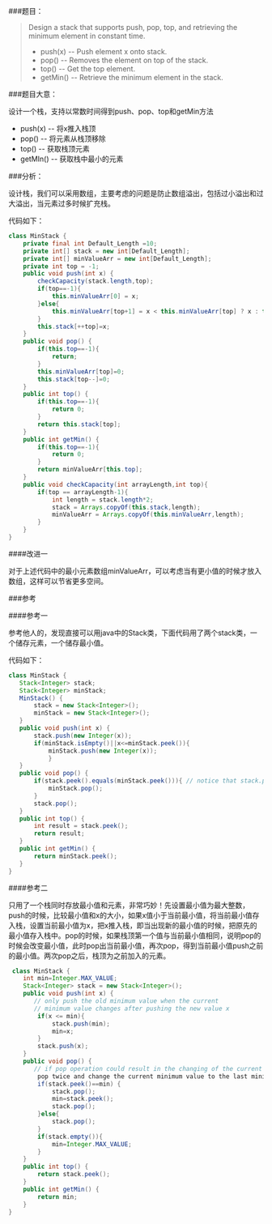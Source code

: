 ###题目：

> Design a stack that supports push, pop, top, and retrieving the minimum element in constant time.
> * push(x) -- Push element x onto stack.
> * pop() -- Removes the element on top of the stack.
> * top() -- Get the top element.
> * getMin() -- Retrieve the minimum element in the stack.

###题目大意：

设计一个栈，支持以常数时间得到push、pop、top和getMin方法

* push(x) -- 将x推入栈顶
* pop() -- 将元素从栈顶移除
* top() -- 获取栈顶元素
* getMIn() -- 获取栈中最小的元素

###分析：

设计栈，我们可以采用数组，主要考虑的问题是防止数组溢出，包括过小溢出和过大溢出，当元素过多时候扩充栈。

代码如下：

```java
class MinStack {
    private final int Default_Length =10;
	private int[] stack = new int[Default_Length];
	private int[] minValueArr = new int[Default_Length];
   	private int top = -1;
   	public void push(int x) {
		checkCapacity(stack.length,top);
		if(top==-1){
		    this.minValueArr[0] = x;
		}else{
		    this.minValueArr[top+1] = x < this.minValueArr[top] ? x : this.minValueArr[top];
		}
       	this.stack[++top]=x;
 	}
 	public void pop() {
		if(this.top==-1){
			return;
		}
		this.minValueArr[top]=0;
        this.stack[top--]=0;
  	}
  	public int top() {
		if(this.top==-1){
			return 0;
		}
       	return this.stack[top];
  	}
  	public int getMin() {
		if(this.top==-1){
			return 0;
		}
        return minValueArr[this.top];
  	}
	public void checkCapacity(int arrayLength,int top){
		if(top == arrayLength-1){
		    int length = stack.length*2;
			stack = Arrays.copyOf(this.stack,length);
			minValueArr = Arrays.copyOf(this.minValueArr,length);
		}
	}
}
```
####改进一

对于上述代码中的最小元素数组minValueArr，可以考虑当有更小值的时候才放入数组，这样可以节省更多空间。

###参考

####参考一

参考他人的，发现直接可以用java中的Stack类，下面代码用了两个stack类，一个储存元素，一个储存最小值。

代码如下：

 ```java
class MinStack {
    Stack<Integer> stack;
    Stack<Integer> minStack;
    MinStack() {
        stack = new Stack<Integer>();
        minStack = new Stack<Integer>();
    }
    public void push(int x) {
        stack.push(new Integer(x));
        if(minStack.isEmpty()||x<=minStack.peek()){
            minStack.push(new Integer(x));
            }
    }
    public void pop() {
        if(stack.peek().equals(minStack.peek())){ // notice that stack.peek() returns an referrence of object, and can't be compared using "=="
            minStack.pop();
        }
        stack.pop();
    }
    public int top() {
        int result = stack.peek();
        return result;
    }
    public int getMin() {
        return minStack.peek();
    }
}
 ```

####参考二

只用了一个栈同时存放最小值和元素，非常巧妙！先设置最小值为最大整数，push的时候，比较最小值和x的大小，如果x值小于当前最小值，将当前最小值存入栈，设置当前最小值为x，把x推入栈，即当出现新的最小值的时候，把原先的最小值存入栈中。pop的时候，如果栈顶第一个值与当前最小值相同，说明pop的时候会改变最小值，此时pop出当前最小值，再次pop，得到当前最小值push之前的最小值。两次pop之后，栈顶为之前加入的元素。

```java
 class MinStack {
    int min=Integer.MAX_VALUE;
    Stack<Integer> stack = new Stack<Integer>();
    public void push(int x) {
       // only push the old minimum value when the current 
       // minimum value changes after pushing the new value x
        if(x <= min){
            stack.push(min);
            min=x;
        }
        stack.push(x);
    }
    public void pop() {
       // if pop operation could result in the changing of the current minimum value, 
        pop twice and change the current minimum value to the last minimum value.
        if(stack.peek()==min) {
            stack.pop();
            min=stack.peek();
            stack.pop();
        }else{
            stack.pop();
        }
        if(stack.empty()){
            min=Integer.MAX_VALUE;
        }
    }
    public int top() {
        return stack.peek();
    }
    public int getMin() {
        return min;
    }
}
```
